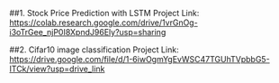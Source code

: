 ##1. Stock Price Prediction with LSTM
Project Link: https://colab.research.google.com/drive/1vrGnOg-i3oTrGee_njP0I8XpndJ96Ely?usp=sharing

##2. Cifar10 image classification
Project Link: https://drive.google.com/file/d/1-6iwOgmYgEvWSC47TGUhTVpbbG5-ITCk/view?usp=drive_link
